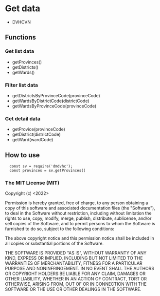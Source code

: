 # Get data
- DVHCVN

## Functions

### Get list data
- getProvinces()
- getDistricts()
- getWards()

### Filter list data
- getDistrictsByProvinceCode(provinceCode)
- getWardsByDistrictCode(districtCode)
- getWardsByProvinceCode(provinceCode)

### Get detail data
- getProvice(provinceCode)
- getDistrict(districtCode)
- getWard(wardCode)

## How to use
```
  const sv = require('dmdvhc');
  const provinces = sv.getProvinces()
```

### The MIT License (MIT)

Copyright (c) <2022>

Permission is hereby granted, free of charge, to any person obtaining a copy of this software and associated documentation files (the "Software"), to deal in the Software without restriction, including without limitation the rights to use, copy, modify, merge, publish, distribute, sublicense, and/or sell copies of the Software, and to permit persons to whom the Software is furnished to do so, subject to the following conditions:

The above copyright notice and this permission notice shall be included in all copies or substantial portions of the Software.

THE SOFTWARE IS PROVIDED "AS IS", WITHOUT WARRANTY OF ANY KIND, EXPRESS OR IMPLIED, INCLUDING BUT NOT LIMITED TO THE WARRANTIES OF MERCHANTABILITY, FITNESS FOR A PARTICULAR PURPOSE AND NONINFRINGEMENT. IN NO EVENT SHALL THE AUTHORS OR COPYRIGHT HOLDERS BE LIABLE FOR ANY CLAIM, DAMAGES OR OTHER LIABILITY, WHETHER IN AN ACTION OF CONTRACT, TORT OR OTHERWISE, ARISING FROM, OUT OF OR IN CONNECTION WITH THE SOFTWARE OR THE USE OR OTHER DEALINGS IN THE SOFTWARE.